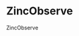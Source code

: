 <!-- This README file is going to be the one displayed on the Grafana.com website for your plugin -->

# ZincObserve 

ZincObserve
